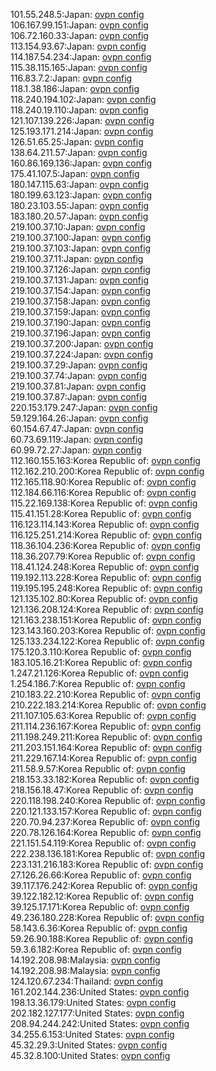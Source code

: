 101.55.248.5:Japan: [ovpn config](vpn/101_55_248_5.ovpn)  
106.167.99.151:Japan: [ovpn config](vpn/106_167_99_151.ovpn)  
106.72.160.33:Japan: [ovpn config](vpn/106_72_160_33.ovpn)  
113.154.93.67:Japan: [ovpn config](vpn/113_154_93_67.ovpn)  
114.187.54.234:Japan: [ovpn config](vpn/114_187_54_234.ovpn)  
115.38.115.165:Japan: [ovpn config](vpn/115_38_115_165.ovpn)  
116.83.7.2:Japan: [ovpn config](vpn/116_83_7_2.ovpn)  
118.1.38.186:Japan: [ovpn config](vpn/118_1_38_186.ovpn)  
118.240.194.102:Japan: [ovpn config](vpn/118_240_194_102.ovpn)  
118.240.19.110:Japan: [ovpn config](vpn/118_240_19_110.ovpn)  
121.107.139.226:Japan: [ovpn config](vpn/121_107_139_226.ovpn)  
125.193.171.214:Japan: [ovpn config](vpn/125_193_171_214.ovpn)  
126.51.65.25:Japan: [ovpn config](vpn/126_51_65_25.ovpn)  
138.64.211.57:Japan: [ovpn config](vpn/138_64_211_57.ovpn)  
160.86.169.136:Japan: [ovpn config](vpn/160_86_169_136.ovpn)  
175.41.107.5:Japan: [ovpn config](vpn/175_41_107_5.ovpn)  
180.147.115.63:Japan: [ovpn config](vpn/180_147_115_63.ovpn)  
180.199.63.123:Japan: [ovpn config](vpn/180_199_63_123.ovpn)  
180.23.103.55:Japan: [ovpn config](vpn/180_23_103_55.ovpn)  
183.180.20.57:Japan: [ovpn config](vpn/183_180_20_57.ovpn)  
219.100.37.10:Japan: [ovpn config](vpn/219_100_37_10.ovpn)  
219.100.37.100:Japan: [ovpn config](vpn/219_100_37_100.ovpn)  
219.100.37.103:Japan: [ovpn config](vpn/219_100_37_103.ovpn)  
219.100.37.11:Japan: [ovpn config](vpn/219_100_37_11.ovpn)  
219.100.37.126:Japan: [ovpn config](vpn/219_100_37_126.ovpn)  
219.100.37.131:Japan: [ovpn config](vpn/219_100_37_131.ovpn)  
219.100.37.154:Japan: [ovpn config](vpn/219_100_37_154.ovpn)  
219.100.37.158:Japan: [ovpn config](vpn/219_100_37_158.ovpn)  
219.100.37.159:Japan: [ovpn config](vpn/219_100_37_159.ovpn)  
219.100.37.190:Japan: [ovpn config](vpn/219_100_37_190.ovpn)  
219.100.37.196:Japan: [ovpn config](vpn/219_100_37_196.ovpn)  
219.100.37.200:Japan: [ovpn config](vpn/219_100_37_200.ovpn)  
219.100.37.224:Japan: [ovpn config](vpn/219_100_37_224.ovpn)  
219.100.37.29:Japan: [ovpn config](vpn/219_100_37_29.ovpn)  
219.100.37.74:Japan: [ovpn config](vpn/219_100_37_74.ovpn)  
219.100.37.81:Japan: [ovpn config](vpn/219_100_37_81.ovpn)  
219.100.37.87:Japan: [ovpn config](vpn/219_100_37_87.ovpn)  
220.153.179.247:Japan: [ovpn config](vpn/220_153_179_247.ovpn)  
59.129.164.26:Japan: [ovpn config](vpn/59_129_164_26.ovpn)  
60.154.67.47:Japan: [ovpn config](vpn/60_154_67_47.ovpn)  
60.73.69.119:Japan: [ovpn config](vpn/60_73_69_119.ovpn)  
60.99.72.27:Japan: [ovpn config](vpn/60_99_72_27.ovpn)  
112.160.155.163:Korea Republic of: [ovpn config](vpn/112_160_155_163.ovpn)  
112.162.210.200:Korea Republic of: [ovpn config](vpn/112_162_210_200.ovpn)  
112.165.118.90:Korea Republic of: [ovpn config](vpn/112_165_118_90.ovpn)  
112.184.66.116:Korea Republic of: [ovpn config](vpn/112_184_66_116.ovpn)  
115.22.169.138:Korea Republic of: [ovpn config](vpn/115_22_169_138.ovpn)  
115.41.151.28:Korea Republic of: [ovpn config](vpn/115_41_151_28.ovpn)  
116.123.114.143:Korea Republic of: [ovpn config](vpn/116_123_114_143.ovpn)  
116.125.251.214:Korea Republic of: [ovpn config](vpn/116_125_251_214.ovpn)  
118.36.104.236:Korea Republic of: [ovpn config](vpn/118_36_104_236.ovpn)  
118.36.207.79:Korea Republic of: [ovpn config](vpn/118_36_207_79.ovpn)  
118.41.124.248:Korea Republic of: [ovpn config](vpn/118_41_124_248.ovpn)  
119.192.113.228:Korea Republic of: [ovpn config](vpn/119_192_113_228.ovpn)  
119.195.195.248:Korea Republic of: [ovpn config](vpn/119_195_195_248.ovpn)  
121.135.102.80:Korea Republic of: [ovpn config](vpn/121_135_102_80.ovpn)  
121.136.208.124:Korea Republic of: [ovpn config](vpn/121_136_208_124.ovpn)  
121.163.238.151:Korea Republic of: [ovpn config](vpn/121_163_238_151.ovpn)  
123.143.160.203:Korea Republic of: [ovpn config](vpn/123_143_160_203.ovpn)  
125.133.234.122:Korea Republic of: [ovpn config](vpn/125_133_234_122.ovpn)  
175.120.3.110:Korea Republic of: [ovpn config](vpn/175_120_3_110.ovpn)  
183.105.16.21:Korea Republic of: [ovpn config](vpn/183_105_16_21.ovpn)  
1.247.21.126:Korea Republic of: [ovpn config](vpn/1_247_21_126.ovpn)  
1.254.186.7:Korea Republic of: [ovpn config](vpn/1_254_186_7.ovpn)  
210.183.22.210:Korea Republic of: [ovpn config](vpn/210_183_22_210.ovpn)  
210.222.183.214:Korea Republic of: [ovpn config](vpn/210_222_183_214.ovpn)  
211.107.105.63:Korea Republic of: [ovpn config](vpn/211_107_105_63.ovpn)  
211.114.236.167:Korea Republic of: [ovpn config](vpn/211_114_236_167.ovpn)  
211.198.249.211:Korea Republic of: [ovpn config](vpn/211_198_249_211.ovpn)  
211.203.151.164:Korea Republic of: [ovpn config](vpn/211_203_151_164.ovpn)  
211.229.167.14:Korea Republic of: [ovpn config](vpn/211_229_167_14.ovpn)  
211.58.9.57:Korea Republic of: [ovpn config](vpn/211_58_9_57.ovpn)  
218.153.33.182:Korea Republic of: [ovpn config](vpn/218_153_33_182.ovpn)  
218.156.18.47:Korea Republic of: [ovpn config](vpn/218_156_18_47.ovpn)  
220.118.198.240:Korea Republic of: [ovpn config](vpn/220_118_198_240.ovpn)  
220.121.133.157:Korea Republic of: [ovpn config](vpn/220_121_133_157.ovpn)  
220.70.94.237:Korea Republic of: [ovpn config](vpn/220_70_94_237.ovpn)  
220.78.126.164:Korea Republic of: [ovpn config](vpn/220_78_126_164.ovpn)  
221.151.54.119:Korea Republic of: [ovpn config](vpn/221_151_54_119.ovpn)  
222.238.136.181:Korea Republic of: [ovpn config](vpn/222_238_136_181.ovpn)  
223.131.216.183:Korea Republic of: [ovpn config](vpn/223_131_216_183.ovpn)  
27.126.26.66:Korea Republic of: [ovpn config](vpn/27_126_26_66.ovpn)  
39.117.176.242:Korea Republic of: [ovpn config](vpn/39_117_176_242.ovpn)  
39.122.182.12:Korea Republic of: [ovpn config](vpn/39_122_182_12.ovpn)  
39.125.17.171:Korea Republic of: [ovpn config](vpn/39_125_17_171.ovpn)  
49.236.180.228:Korea Republic of: [ovpn config](vpn/49_236_180_228.ovpn)  
58.143.6.36:Korea Republic of: [ovpn config](vpn/58_143_6_36.ovpn)  
59.26.90.188:Korea Republic of: [ovpn config](vpn/59_26_90_188.ovpn)  
59.3.6.182:Korea Republic of: [ovpn config](vpn/59_3_6_182.ovpn)  
14.192.208.98:Malaysia: [ovpn config](vpn/14_192_208_98.ovpn)  
14.192.208.98:Malaysia: [ovpn config](vpn/14_192_208_98.ovpn)  
124.120.67.234:Thailand: [ovpn config](vpn/124_120_67_234.ovpn)  
161.202.144.236:United States: [ovpn config](vpn/161_202_144_236.ovpn)  
198.13.36.179:United States: [ovpn config](vpn/198_13_36_179.ovpn)  
202.182.127.177:United States: [ovpn config](vpn/202_182_127_177.ovpn)  
208.94.244.242:United States: [ovpn config](vpn/208_94_244_242.ovpn)  
34.255.6.153:United States: [ovpn config](vpn/34_255_6_153.ovpn)  
45.32.29.3:United States: [ovpn config](vpn/45_32_29_3.ovpn)  
45.32.8.100:United States: [ovpn config](vpn/45_32_8_100.ovpn)  
